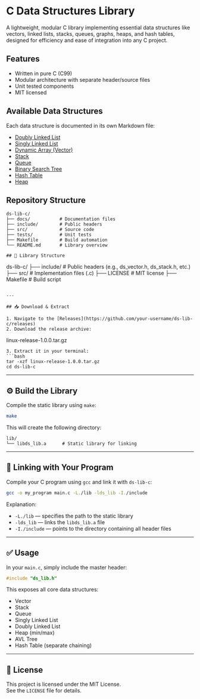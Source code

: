 # C Data Structures Library 
A lightweight, modular C library implementing essential data structures like vectors, linked lists, stacks, queues, graphs, heaps, and hash tables, designed for efficiency and ease of integration into any C project.

## Features

- Written in pure C (C99)
- Modular architecture with separate header/source files
- Unit tested components
- MIT licensed

## Available Data Structures

Each data structure is documented in its own Markdown file:

- [Doubly Linked List](docs/Doubly-Linked-List.md)
- [Singly Linked List](docs/Singly-Linked-List.md)
- [Dynamic Array (Vector)](docs/Dynamic-Array.md)
- [Stack](docs/Stack.md)
- [Queue](docs/Queue.md)
- [Binary Search Tree](docs/Binary-Search-Tree.md)
- [Hash Table](docs/Hash-Table.md)
- [Heap](docs/Heap.md)

## Repository Structure

```text
ds-lib-c/
├── docs/           # Documentation files
├── include/        # Public headers
├── src/            # Source code
├── tests/          # Unit tests
├── Makefile        # Build automation
└── README.md       # Library overview 

## 📁 Library Structure

```
ds-lib-c/
├── include/         # Public headers (e.g., ds_vector.h, ds_stack.h, etc.)
├── src/             # Implementation files (.c)
├── LICENSE          # MIT license
├── Makefile         # Build script
```

---

## 📥 Download & Extract

1. Navigate to the [Releases](https://github.com/your-username/ds-lib-c/releases)
2. Download the release archive:
   ```
   linux-release-1.0.0.tar.gz
   ```
3. Extract it in your terminal:
   ```bash
   tar -xzf linux-release-1.0.0.tar.gz
   cd ds-lib-c
   ```

---

## ⚙️ Build the Library

Compile the static library using `make`:

```bash
make
```

This will create the following directory:

```
lib/
└── libds_lib.a      # Static library for linking
```

---

## 🔗 Linking with Your Program

Compile your C program using `gcc` and link it with `ds-lib-c`:

```bash
gcc -o my_program main.c -L./lib -lds_lib -I./include
```

Explanation:
- `-L./lib` — specifies the path to the static library
- `-lds_lib` — links the `libds_lib.a` file
- `-I./include` — points to the directory containing all header files

---

## ✅ Usage

In your `main.c`, simply include the master header:

```c
#include "ds_lib.h"
```

This exposes all core data structures:
- Vector
- Stack
- Queue
- Singly Linked List
- Doubly Linked List
- Heap (min/max)
- AVL Tree
- Hash Table (separate chaining)

---

## 📄 License

This project is licensed under the MIT License.  
See the `LICENSE` file for details.
